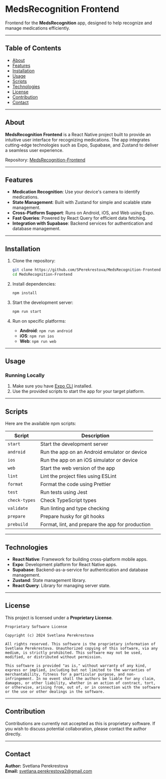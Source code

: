 # MedsRecognition Frontend

Frontend for the **MedsRecognition** app, designed to help recognize and manage medications efficiently.

---

## Table of Contents

- [About](#about)
- [Features](#features)
- [Installation](#installation)
- [Usage](#usage)
- [Scripts](#scripts)
- [Technologies](#technologies)
- [License](#license)
- [Contribution](#contribution)
- [Contact](#contact)

---

## About

**MedsRecognition Frontend** is a React Native project built to provide an intuitive user interface for recognizing medications. The app integrates cutting-edge technologies such as Expo, Supabase, and Zustand to deliver a seamless user experience.

Repository: [MedsRecognition-Frontend](https://github.com/SPerekrestova/MedsRecognition-Frontend)

---

## Features

- **Medication Recognition**: Use your device's camera to identify medications.
- **State Management**: Built with Zustand for simple and scalable state management.
- **Cross-Platform Support**: Runs on Android, iOS, and Web using Expo.
- **Fast Queries**: Powered by React Query for efficient data fetching.
- **Integration with Supabase**: Backend services for authentication and database management.

---

## Installation

1. Clone the repository:
   ```bash
   git clone https://github.com/SPerekrestova/MedsRecognition-Frontend.git
   cd MedsRecognition-Frontend
   ```

2. Install dependencies:
   ```bash
   npm install
   ```

3. Start the development server:
   ```bash
   npm run start
   ```

4. Run on specific platforms:
   - **Android**: `npm run android`
   - **iOS**: `npm run ios`
   - **Web**: `npm run web`

---

## Usage

### Running Locally

1. Make sure you have [Expo CLI](https://docs.expo.dev/get-started/installation/) installed.
2. Use the provided scripts to start the app for your target platform.

---

## Scripts

Here are the available npm scripts:

| Script           | Description                                         |
|-------------------|-----------------------------------------------------|
| `start`          | Start the development server                        |
| `android`        | Run the app on an Android emulator or device        |
| `ios`            | Run the app on an iOS simulator or device           |
| `web`            | Start the web version of the app                    |
| `lint`           | Lint the project files using ESLint                 |
| `format`         | Format the code using Prettier                      |
| `test`           | Run tests using Jest                                |
| `check-types`    | Check TypeScript types                              |
| `validate`       | Run linting and type checking                       |
| `prepare`        | Prepare husky for git hooks                         |
| `prebuild`       | Format, lint, and prepare the app for production    |

---

## Technologies

- **React Native**: Framework for building cross-platform mobile apps.
- **Expo**: Development platform for React Native apps.
- **Supabase**: Backend-as-a-service for authentication and database management.
- **Zustand**: State management library.
- **React Query**: Library for managing server state.

---

## License

This project is licensed under a **Proprietary License**.

```
Proprietary Software License

Copyright (c) 2024 Svetlana Perekrestova

All rights reserved. This software is the proprietary information of Svetlana Perekrestova. Unauthorized copying of this software, via any medium, is strictly prohibited. This software may not be used, modified, or distributed without permission.

This software is provided "as is," without warranty of any kind, express or implied, including but not limited to the warranties of merchantability, fitness for a particular purpose, and non-infringement. In no event shall the authors be liable for any claim, damages, or other liability, whether in an action of contract, tort, or otherwise, arising from, out of, or in connection with the software or the use or other dealings in the software.
```

---

## Contribution

Contributions are currently not accepted as this is proprietary software. If you wish to discuss potential collaboration, please contact the author directly.

---

## Contact

**Author:** Svetlana Perekrestova  
**Email:** [svetlana.perekrestova2@gmail.com](mailto:svetlana.perekrestova2@gmail.com)
